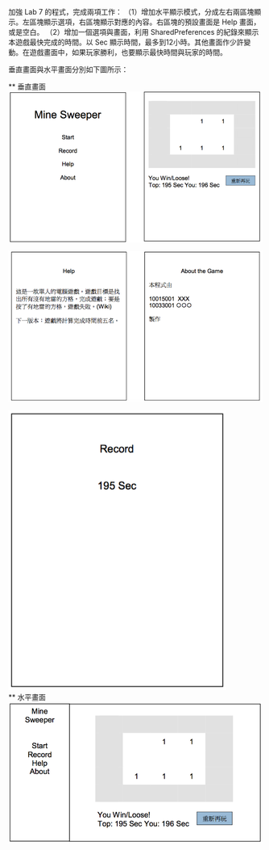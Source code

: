 加強 Lab 7 的程式，完成兩項工作：
（1）增加水平顯示模式，分成左右兩區塊顯示。左區塊顯示選項，右區塊顯示對應的內容。右區塊的預設畫面是 Help 畫面，或是空白。 
（2）增加一個選項與畫面，利用 SharedPreferences 的紀錄來顯示本遊戲最快完成的時間。以 Sec 顯示時間，最多到12小時。其他畫面作少許變動。在遊戲畫面中，如果玩家勝利，也要顯示最快時間與玩家的時間。


垂直畫面與水平畫面分別如下圖所示：

** 垂直畫面
![image](https://github.com/veryjimmy/android_lab8/blob/master/ex1.png)

![image](https://github.com/veryjimmy/android_lab8/blob/master/ex2.png)

![image](https://github.com/veryjimmy/android_lab8/blob/master/ex3.png)
<br/>
** 水平畫面
![image](https://github.com/veryjimmy/android_lab8/blob/master/ex4.png)